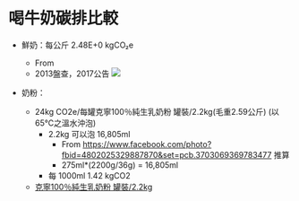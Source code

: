 # 喝牛奶碳排比較

- 鮮奶：每公斤 2.48E+0 kgCO₂e
    - From
    - 2013盤查，2017公告
![](https://g0v.hackmd.io/_uploads/H1gUl73Vylx.png)

- 奶粉：
    - 24kg CO2e/每罐克寧100％純生乳奶粉 罐裝/2.2kg(毛重2.59公斤) (以65℃之溫水沖泡)
        - 2.2kg 可以泡 16,805ml
            - From https://www.facebook.com/photo?fbid=4802025329887870&set=pcb.3703069369783477 推算
            - 275ml*(2200g/36g) = 16,805ml
        - 每 1000ml 1.42 kgCO2
    - [克寧100％純生乳奶粉 罐裝/2.2kg](https://cfp-calculate.tw/cfpc/Carbon/WebPage/visitors/FLProductinfoView.aspx?SerialNo=40F6A4AF826F2A1784A7BD8191529E1C)